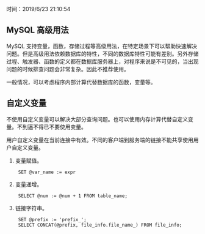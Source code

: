 时间：2019/6/23 21:10:54  

## MySQL 高级用法    

MySQL 支持变量，函数，存储过程等高级用法，在特定场景下可以帮助快速解决问题。但是高级用法依赖数据库的特性，不同的数据库特性可能有差别。另外存储过程、触发器、函数的定义都在数据库服务器上，对程序来说是不可见的，当出现问题的时候排查问题会非常复杂。因此不推荐使用。

一般情况，可以考虑程序内部计算代替数据库的函数，变量等。

## 自定义变量  

不使用自定义变量可以解决大部分查询问题。也可以使用内存计算代替自定义变量。不到逼不得已不要使用变量。

用户自定义变量在当前连接中有效。不同的客户端到服务端的链接不能共享使用用户自定义变量。

1. 变量赋值。  

		SET @var_name := expr

2. 变量递增。

		SELECT @num := @num + 1 FROM table_name;

3. 链接字符串。

		SET @prefix := 'prefix_';		
		SELECT CONCAT(@prefix, file_info.file_name_) FROM file_info;